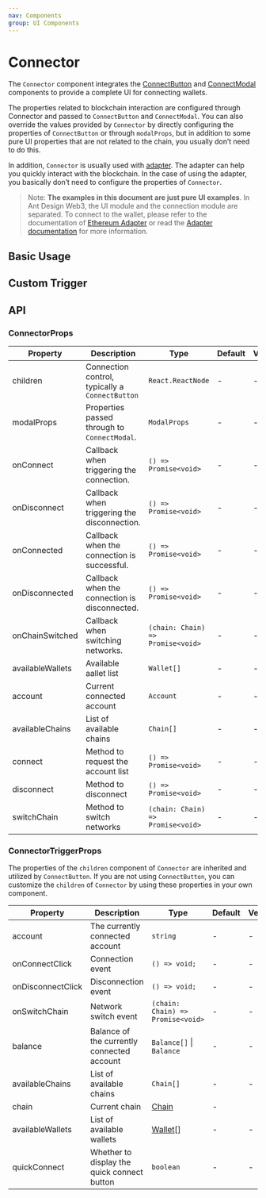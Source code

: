 ```yaml
---
nav: Components
group: UI Components
---
```


# Connector

The `Connector` component integrates the [ConnectButton](../connect-button/index.md) and [ConnectModal](../connect-modal/index.md) components to provide a complete UI for connecting wallets.

The properties related to blockchain interaction are configured through Connector and passed to `ConnectButton` and `ConnectModal`. You can also override the values provided by `Connector` by directly configuring the properties of `ConnectButton` or through `modalProps`, but in addition to some pure UI properties that are not related to the chain, you usually don’t need to do this.

In addition, `Connector` is usually used with [adapter](../../guide/adapter). The adapter can help you quickly interact with the blockchain. In the case of using the adapter, you basically don’t need to configure the properties of `Connector`.

> Note: **The examples in this document are just pure UI examples**. In Ant Design Web3, the UI module and the connection module are separated. To connect to the wallet, please refer to the documentation of [Ethereum Adapter](../ethereum/index.md) or read the [Adapter documentation](../../../../docs/guide/adapter.md) for more information.

## Basic Usage

<code src="./demos/basic.tsx"></code>

## Custom Trigger

<code src="./demos/custom-trigger.tsx"></code>

## API

### ConnectorProps

| Property | Description | Type | Default | Version |
| --- | --- | --- | --- | --- |
| children | Connection control, typically a `ConnectButton` | `React.ReactNode` | - | - |
| modalProps | Properties passed through to `ConnectModal`. | `ModalProps` | - | - |
| onConnect | Callback when triggering the connection. | `() => Promise<void>` | - | - |
| onDisconnect | Callback when triggering the disconnection. | `() => Promise<void>` | - | - |
| onConnected | Callback when the connection is successful. | `() => Promise<void>` | - | - |
| onDisconnected | Callback when the connection is disconnected. | `() => Promise<void>` | - | - |
| onChainSwitched | Callback when switching networks. | `(chain: Chain) => Promise<void>` | - | - |
| availableWallets | Available aallet list | `Wallet[]` | - | - |
| account | Current connected account | `Account` | - | - |
| availableChains | List of available chains | `Chain[]` | - | - |
| connect | Method to request the account list | `() => Promise<void>` | - | - |
| disconnect | Method to disconnect | `() => Promise<void>` | - | - |
| switchChain | Method to switch networks | `(chain: Chain) => Promise<void>` | - | - |

### ConnectorTriggerProps

The properties of the `children` component of `Connector` are inherited and utilized by `ConnectButton`. If you are not using `ConnectButton`, you can customize the `children` of `Connector` by using these properties in your own component.

| Property | Description | Type | Default | Version |
| --- | --- | --- | --- | --- |
| account | The currently connected account | `string` | - | - |
| onConnectClick | Connection event | `() => void;` | - | - |
| onDisconnectClick | Disconnection event | `() => void;` | - | - |
| onSwitchChain | Network switch event | `(chain: Chain) => Promise<void>` | - | - |
| balance | Balance of the currently connected account | `Balance[]` \| `Balance` | - | - |
| availableChains | List of available chains | `Chain[]` | - | - |
| chain | Current chain | [Chain](/components/types#chain) | - |  |
| availableWallets | List of available wallets | [Wallet](/components/types#wallet)[] | - | - |
| quickConnect | Whether to display the quick connect button | `boolean` | - | - |
